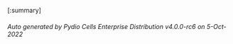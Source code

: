 






[:summary]

###### Auto generated by Pydio Cells Enterprise Distribution v4.0.0-rc6 on 5-Oct-2022
